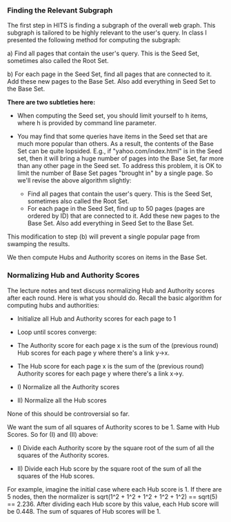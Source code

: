 
### Finding the Relevant Subgraph

The first step in HITS is finding a subgraph of the overall web graph. 
This subgraph is tailored to be highly relevant to the user's query. In class I presented the following method for computing the subgraph:

a) Find all pages that contain the user's query. This is the Seed Set, sometimes also called the Root Set.

b) For each page in the Seed Set, find all pages that are connected to it. Add these new pages to the Base Set. 
Also add everything in Seed Set to the Base Set.

**There are two subtleties here:**

* When computing the Seed set, you should limit yourself to h items, where h is provided by command line parameter.

* You may find that some queries have items in the Seed set that are much more popular than others. 
As a result, the contents of the Base Set can be quite lopsided. 
E.g., if "yahoo.com/index.html" is in the Seed set, then it will bring a huge number of pages into the Base Set, 
far more than any other page in the Seed set. To address this problem, it is OK to limit the number of Base 
Set pages "brought in" by a single page. So we'll revise the above algorithm slightly:

  * Find all pages that contain the user's query. This is the Seed Set, sometimes also called the Root Set.
  * For each page in the Seed Set, find up to 50 pages (pages are ordered by ID) that are connected to it. Add these new pages to the Base Set.
Also add everything in Seed Set to the Base Set.

This modification to step (b) will prevent a single popular page from swamping the results.


We then compute Hubs and Authority scores on items in the Base Set.

### Normalizing Hub and Authority Scores

 
The lecture notes and text discuss normalizing Hub and Authority scores after each round. Here is what you should do.
Recall the basic algorithm for computing hubs and authorities:

 * Initialize all Hub and Authority scores for each page to 1

 * Loop until scores converge:

  * The Authority score for each page x is the sum of the (previous round) Hub scores for each page y where there's a link y->x.

  * The Hub score for each page x is the sum of the (previous round) Authority scores for each page y where there's a link x->y.

  * I) Normalize all the Authority scores

  * II) Normalize all the Hub scores


None of this should be controversial so far. 

We want the sum of all squares of Authority scores to be 1. Same with Hub Scores. So for (I) and (II) above:

 * I) Divide each Authority score by the square root of the sum of all the squares of the Authority scores.

 * II) Divide each Hub score by the square root of the sum of all the squares of the Hub scores.

For example, imagine the initial case where each Hub score is 1. If there are 5 nodes, 
then the normalizer is sqrt(1^2 + 1^2 + 1^2 + 1^2 + 1^2) == sqrt(5) == 2.236. 
After dividing each Hub score by this value, each Hub score will be 0.448. The sum of squares of Hub scores will be 1.
